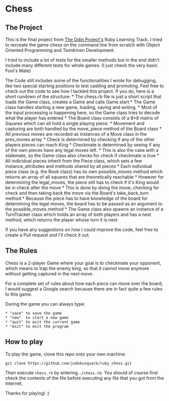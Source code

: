 # Chess

## The Project
This is the final project from [The Odin Project's](https://www.theodinproject.com/courses/ruby-programming/lessons/ruby-final-project?ref=lnav)
Ruby Learning Track. I tried to recreate the game chess on the command line
from scratch with Object Oriented Programming and Testdriven Development.

I tried to include a lot of tests for the smaller methods but in the end
didn't include many different tests for whole games. (I just check the very basic
Fool's Mate)

The Code still includes some of the functionalities I wrote for debugging, like
two special starting positions to test castling and promoting.
Feel free to check out the code to see how I tackled this project.
If you do, here is a short rundown of the structure:
    * The chess.rb file is just a short script that loads the Game class, creates a Game and calls Game.start
    * The Game class handles starting a new game, loading, saving and exiting.
        * Most of the input processing is happening here, so the Game class tries to decode what the player has entered
    * The Board class consists of a 8*8 matrix of Squares which can all hold a single playing piece.
        * Movement and capturing are both handled by the move_piece method of the Board class
        * All previous moves are recorded as instances of a Move class in the prev_moves array
        * Check is determined by checking if any of the other players pieces can reach King
        * Checkmate is determined by seeing if any of the own pieces have any legal moves left.
            * This is also the case with a stalemate, so the Game class also checks for check if checkmate is true
    * All indicidual pieces inherit from the Piece class, which sets a few instance_attributes and methods shared by all pieces
        * Each individual piece class (e.g. the Rook class) has its own possible_moves method which returns an array of all squares that are theoretically reachable
        * However for determining the legal_moves, the piece still has to check if it's King would be in check after the move
        * This is done by doing the move, checking for check and then taking back the move via the Board's take_back_turn method
        * Because the piece has to have knowledge of the board for determining the legal moves, the board has to be passed as an argument to the possible_moves method
    * The Game class also spawns an instance of a TurnTracker class which holds an array of both players and has a next method, which returns the player whose turn it is next

If you have any suggestions on how I could improve the code, feel free to
create a Pull request and I'll check it out.

## The Rules
Chess is a 2-player Game where your goal is to checkmate your opponent, which
means to trap the enemy king, so that it cannot move anymore without getting
captured in the next move.

For a complete set of rules about how each piece can move over the board, I
would suggest a Google search because there are in fact quite a few rules to
this game.

During the game you can always type:

    * "save" to save the game
    * "new"  to start a new game
    * "quit" to exit the current game
    * "exit" to exit the program

## How to play
To play the game, clone this repo onto your own machine:

`git clone https://github.com/jodokusquack/ruby_chess.git`

Then execute `chess.rb` by entering `./chess.rb`.
You should of course first check the contents of the file before executing any
file that you got from the Internet.

Thanks for playing! :)

